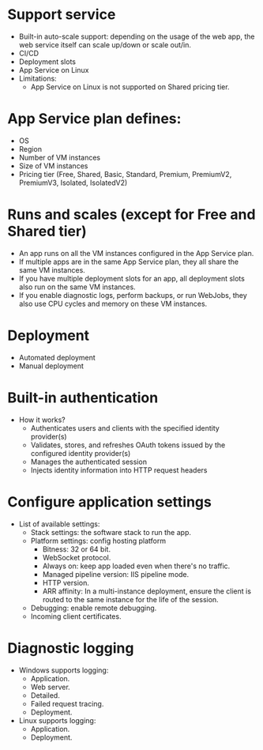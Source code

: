 # Support service
- Built-in auto-scale support: depending on the usage of the web app, the web service itself can scale up/down or scale out/in.
- CI/CD
- Deployment slots
- App Service on Linux
- Limitations:
	- App Service on Linux is not supported on Shared pricing tier.
# App Service plan defines:
- OS
- Region
- Number of VM instances
- Size of VM instances
- Pricing tier (Free, Shared, Basic, Standard, Premium, PremiumV2, PremiumV3, Isolated, IsolatedV2)
# Runs and scales (except for Free and Shared tier)
- An app runs on all the VM instances configured in the App Service plan.
- If multiple apps are in the same App Service plan, they all share the same VM instances.
- If you have multiple deployment slots for an app, all deployment slots also run on the same VM instances.
- If you enable diagnostic logs, perform backups, or run WebJobs, they also use CPU cycles and memory on these VM instances.
# Deployment
- Automated deployment
- Manual deployment
# Built-in authentication
- How it works?
	- Authenticates users and clients with the specified identity provider(s)
	- Validates, stores, and refreshes OAuth tokens issued by the configured identity provider(s)
	- Manages the authenticated session
	- Injects identity information into HTTP request headers
# Configure application settings
- List of available settings:
	- Stack settings: the software stack to run the app.
	- Platform settings: config hosting platform
		- Bitness: 32 or 64 bit.
		- WebSocket protocol.
		- Always on: keep app loaded even when there's no traffic.
		- Managed pipeline version: IIS pipeline mode.
		- HTTP version.
		- ARR affinity: In a multi-instance deployment, ensure the client is routed to the same instance for the life of the session.
	- Debugging: enable remote debugging.
	- Incoming client certificates.
# Diagnostic logging
- Windows supports logging:
	- Application.
	- Web server.
	- Detailed.
	- Failed request tracing.
	- Deployment.
- Linux supports logging:
	- Application.
	- Deployment.